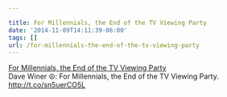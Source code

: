 ```yaml
---

title: For Millennials, the End of the TV Viewing Party
date: '2014-11-09T14:11:39-06:00'
tags: []
url: /for-millennials-the-end-of-the-tv-viewing-party
---
```

<a href="http://www.nytimes.com/2014/11/09/fashion/for-millennials-the-end-of-the-tv-viewing-party.html">For Millennials, the End of the TV Viewing Party</a><br/>Dave Winer ☮: For Millennials, the End of the TV Viewing Party. <a href="http://t.co/sn5uerCO5L" target="_blank">http://t.co/sn5uerCO5L</a>
